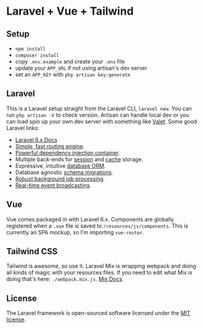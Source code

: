 # Laravel + Vue + Tailwind

## Setup

- `npm install`
- `composer install`
- copy `.env.example` and create your `.env` file
- update your `APP_URL` if not using artisan's dev server
- set an `APP_KEY` with `php artisan key:generate`

## Laravel

This is a Laravel setup straight from the Laravel CLI, `laravel new`. You can run `php artisan -V` to check version. Artisan can handle local dev or you can load spin up your own dev server with something like [Valet](https://laravel.com/docs/6.x/valet).
Some good Laravel links:
- [Laravel 6.x Docs](https://laravel.com/docs/6.x)
- [Simple, fast routing engine](https://laravel.com/docs/routing).
- [Powerful dependency injection container](https://laravel.com/docs/container).
- Multiple back-ends for [session](https://laravel.com/docs/session) and [cache](https://laravel.com/docs/cache) storage.
- Expressive, intuitive [database ORM](https://laravel.com/docs/eloquent).
- Database agnostic [schema migrations](https://laravel.com/docs/migrations).
- [Robust background job processing](https://laravel.com/docs/queues).
- [Real-time event broadcasting](https://laravel.com/docs/broadcasting).

## Vue

Vue comes packaged in with Laravel 6.x. Components are globally registered when a `.vue` file is saved to `/resources/js/components`. This is currently an SPA mockup, so I'm importing `vue-router`.

## Tailwind CSS

Tailwind is awesome, so use it. Laravel Mix is wrapping webpack and doing all kinds of magic with your resources files. If you need to edit what Mix is doing that's here: `./webpack.mix.js`. [Mix Docs](https://github.com/JeffreyWay/laravel-mix).

## License

The Laravel framework is open-sourced software licensed under the [MIT license](https://opensource.org/licenses/MIT).
